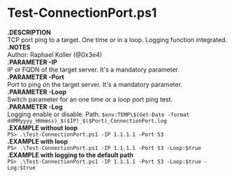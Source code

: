 # Test-ConnectionPort.ps1

**.DESCRIPTION**  
TCP port ping to a target. One time or in a loop. Logging function integrated.  
**.NOTES**  
Author: Raphael Koller (@0x3e4)  
**.PARAMETER -IP**  
IP or FQDN of the target server. It's a mandatory parameter.  
**.PARAMETER -Port**  
Port to ping on the target server. It's a mandatory parameter.  
**.PARAMETER -Loop**  
Switch parameter for an one time or a loop port ping test.  
**.PARAMETER -Log**  
Logging enable or disable. Path: ```$env:TEMP\$(Get-Date -format ddMMyyyy_HHmmss)_$($IP)_$($Port)_ConnectionPort.log```  
**.EXAMPLE without loop**  
```PS> .\Test-ConnectionPort.ps1 -IP 1.1.1.1 -Port 53```  
**.EXAMPLE with loop**  
```PS> .\Test-ConnectionPort.ps1 -IP 1.1.1.1 -Port 53 -Loop:$true```  
**.EXAMPLE with logging to the default path**  
```PS> .\Test-ConnectionPort.ps1 -IP 1.1.1.1 -Port 53 -Loop:$true -Log:$true```  
